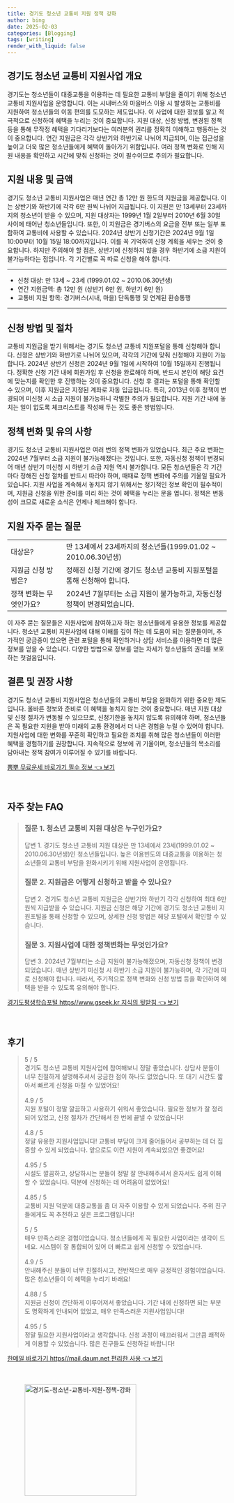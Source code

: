 ```yaml
---
title: 경기도 청소년 교통비 지원 정책 강화
author: bing
date: 2025-02-03
categories: [Blogging]
tags: [writing]
render_with_liquid: false
---
```



<h2 id='청소년 교통비 지원사업 개요'>경기도 청소년 교통비 지원사업 개요</h2>

<p>경기도는 청소년들이 대중교통을 이용하는 데 필요한 교통비 부담을 줄이기 위해 청소년 교통비 지원사업을 운영합니다. 이는 시내버스와 마을버스 이용 시 발생하는 교통비를 지원하여 청소년들의 이동 편의를 도모하는 제도입니다. 이 사업에 대한 정보를 알고 적극적으로 신청하여 혜택을 누리는 것이 중요합니다. 지원 대상, 신청 방법, 변경된 정책 등을 통해 무작정 혜택을 기다리기보다는 여러분의 권리를 정확히 이해하고 행동하는 것이 중요합니다. 연간 지원금은 각각 상반기와 하반기로 나뉘어 지급되며, 이는 접근성을 높이고 더욱 많은 청소년들에게 혜택이 돌아가기 위함입니다. 여러 정책 변화로 인해 지원 내용을 확인하고 시간에 맞춰 신청하는 것이 필수이므로 주의가 필요합니다.</p>

<h2 id='지원 내용 및 금액'>지원 내용 및 금액</h2>

<p>경기도 청소년 교통비 지원사업은 매년 연간 총 12만 원 한도의 지원금을 제공합니다. 이는 상반기와 하반기에 각각 6만 원씩 나뉘어 지급됩니다. 이 지원은 만 13세부터 23세까지의 청소년이 받을 수 있으며, 지원 대상자는 1999년 1월 2일부터 2010년 6월 30일 사이에 태어난 청소년들입니다. 또한, 이 지원금은 경기버스의 요금을 전부 또는 일부 포함하여 교통비에 사용할 수 있습니다. 2024년 상반기 신청기간은 2024년 9월 1일 10:00부터 10월 15일 18:00까지입니다. 이를 꼭 기억하여 신청 계획을 세우는 것이 중요합니다. 하지만 주의해야 할 점은, 상반기에 신청하지 않을 경우 하반기에 소급 지원이 불가능하다는 점입니다. 각 기간별로 꼭 따로 신청을 해야 합니다.</p>

<hr />

<ul>
    <li>신청 대상: 만 13세 ~ 23세 (1999.01.02 ~ 2010.06.30년생)</li>
    <li>연간 지원금액: 총 12만 원 (상반기 6만 원, 하반기 6만 원)</li>
    <li>교통비 지원 항목: 경기버스(시내, 마을) 단독통행 및 연계된 환승통행</li>
</ul>

<hr />

<h2 id='신청 방법 및 절차'>신청 방법 및 절차</h2>

<p>교통비 지원금을 받기 위해서는 경기도 청소년 교통비 지원포털을 통해 신청해야 합니다. 신청은 상반기와 하반기로 나뉘어 있으며, 각각의 기간에 맞춰 신청해야 지원이 가능합니다. 2024년 상반기 신청은 2024년 9월 1일에 시작하여 10월 15일까지 진행됩니다. 정확한 신청 기간 내에 회원가입 후 신청을 완료해야 하며, 반드시 본인이 해당 요건에 맞는지를 확인한 후 진행하는 것이 중요합니다. 신청 후 결과는 포털을 통해 확인할 수 있으며, 이후 지원금은 지정된 계좌로 자동 입금됩니다. 특히, 2013년 이후 정책이 변경되어 미신청 시 소급 지원이 불가능하니 각별한 주의가 필요합니다. 지원 기간 내에 놓치는 일이 없도록 체크리스트를 작성해 두는 것도 좋은 방법입니다.</p>

<h2 id='정책 변화 및 유의 사항'>정책 변화 및 유의 사항</h2>

<p>경기도 청소년 교통비 지원사업은 여러 번의 정책 변화가 있었습니다. 최근 주요 변화는 2024년 7월부터 소급 지원이 불가능해졌다는 것입니다. 또한, 자동신청 정책이 변경되어 매년 상반기 미신청 시 하반기 소급 지원 역시 불가합니다. 모든 청소년들은 각 기간마다 정해진 신청 절차를 반드시 따라야 하며, 때때로 정책 변화에 주의를 기울일 필요가 있습니다. 지원 사업을 계속해서 놓치지 않기 위해서는 정기적인 정보 확인이 필수적이며, 지원금 신청을 위한 준비를 미리 하는 것이 혜택을 누리는 문을 엽니다. 정책은 변동성이 크므로 새로운 소식은 언제나 체크해야 합니다.</p>

<h2 id='지원 자주 묻는 질문'>지원 자주 묻는 질문</h2>

<table>
    <tr>
        <td>대상은?</td>
        <td>만 13세에서 23세까지의 청소년들(1999.01.02 ~ 2010.06.30년생)</td>
    </tr>
    <tr>
        <td>지원금 신청 방법은?</td>
        <td>정해진 신청 기간에 경기도 청소년 교통비 지원포털을 통해 신청해야 합니다.</td>
    </tr>
    <tr>
        <td>정책 변화는 무엇인가요?</td>
        <td>2024년 7월부터는 소급 지원이 불가능하고, 자동신청 정책이 변경되었습니다.</td>
    </tr>
</table>

<p>이 자주 묻는 질문들은 지원사업에 참여하고자 하는 청소년들에게 유용한 정보를 제공합니다. 청소년 교통비 지원사업에 대해 이해를 깊이 하는 데 도움이 되는 질문들이며, 추가적인 궁금증이 있으면 관련 포털을 통해 확인하거나 상담 서비스를 이용하면 더 많은 정보를 얻을 수 있습니다. 다양한 방법으로 정보를 얻는 자세가 청소년들의 권리를 보호하는 첫걸음입니다.</p>

<h2 id='결론 및 권장 사항'>결론 및 권장 사항</h2>

<p>경기도 청소년 교통비 지원사업은 청소년들의 교통비 부담을 완화하기 위한 중요한 제도입니다. 올바른 정보와 준비로 이 혜택을 놓치지 않는 것이 중요합니다. 매년 지원 대상 및 신청 절차가 변동될 수 있으므로, 신청기한을 놓치지 않도록 유의해야 하며, 청소년들은 꼭 필요한 지원을 받아 미래의 교통 환경에서 더 나은 경험을 누릴 수 있어야 합니다. 지원사업에 대한 변화를 꾸준히 확인하고 필요한 조치를 취해 많은 청소년들이 이러한 혜택을 경험하기를 권장합니다. 지속적으로 정보에 귀 기울이며, 청소년들의 목소리를 담아내는 정책 참여가 이루어질 수 있기를 바랍니다.</p>


<p><a class="click-button" title="뽐뿌 무료운세 바로가기 필수 정보" href="https://24nara.github.io/posts/%EB%BD%90%EB%BF%8C-%EB%AC%B4%EB%A3%8C%EC%9A%B4%EC%84%B8-%EB%B0%94%EB%A1%9C%EA%B0%80%EA%B8%B0-%ED%95%84%EC%88%98-%EC%A0%95%EB%B3%B4/" rel="dofollow">뽐뿌 무료운세 바로가기 필수 정보 👈 보기</a></p><br>
<h2 id='자주_찾는_FAQ'>자주 찾는 FAQ</h2>
<div itemscope="" itemtype="https://schema.org/FAQPage"> 
<blockquote> 
<div itemscope="" itemprop="mainEntity" itemtype="https://schema.org/Question"> 
<h3 itemprop="name">질문 1. 청소년 교통비 지원 대상은 누구인가요?</h3> 
<div itemscope="" itemprop="acceptedAnswer" itemtype="https://schema.org/Answer"> 
<span itemprop="text"> 
<p>답변 1. 경기도 청소년 교통비 지원 대상은 만 13세에서 23세(1999.01.02 ~ 2010.06.30년생)인 청소년들입니다. 높은 이용빈도의 대중교통을 이용하는 청소년들의 교통비 부담을 완화시키기 위해 지원사업이 운영됩니다.</p> 
</span> 
</div> 
</div> 

<div itemscope="" itemprop="mainEntity" itemtype="https://schema.org/Question"> 
<h3 itemprop="name">질문 2. 지원금은 어떻게 신청하고 받을 수 있나요?</h3> 
<div itemscope="" itemprop="acceptedAnswer" itemtype="https://schema.org/Answer"> 
<span itemprop="text"> 
<p>답변 2. 경기도 청소년 교통비 지원금은 상반기와 하반기 각각 신청하여 최대 6만 원씩 지급받을 수 있습니다. 지원금 신청은 해당 기간에 경기도 청소년 교통비 지원포털을 통해 신청할 수 있으며, 상세한 신청 방법은 해당 포털에서 확인할 수 있습니다.</p> 
</span> 
</div> 
</div> 

<div itemscope="" itemprop="mainEntity" itemtype="https://schema.org/Question"> 
<h3 itemprop="name">질문 3. 지원사업에 대한 정책변화는 무엇인가요?</h3> 
<div itemscope="" itemprop="acceptedAnswer" itemtype="https://schema.org/Answer"> 
<span itemprop="text"> 
<p>답변 3. 2024년 7월부터는 소급 지원이 불가능해졌으며, 자동신청 정책이 변경되었습니다. 매년 상반기 미신청 시 하반기 소급 지원이 불가능하며, 각 기간에 따로 신청해야 합니다. 따라서, 주기적으로 정책 변화와 신청 방법 등을 확인하여 혜택을 받을 수 있도록 유의해야 합니다.</p> 
</span> 
</div> 
</div> 

</blockquote> 
</div>
<p><a class="click-button" title="경기도평생학습포털 https//www.gseek.kr 지식의 뒷받침" href="https://24nara.github.io/posts/%EA%B2%BD%EA%B8%B0%EB%8F%84%ED%8F%89%EC%83%9D%ED%95%99%EC%8A%B5%ED%8F%AC%ED%84%B8-httpswww.gseek.kr-%EC%A7%80%EC%8B%9D%EC%9D%98-%EB%92%B7%EB%B0%9B%EC%B9%A8/" rel="dofollow">경기도평생학습포털 https//www.gseek.kr 지식의 뒷받침 👈 보기</a></p><br>
<h2 id='후기'>후기</h2>
<div itemscope itemtype="https://schema.org/Product">
  <blockquote>
  <div itemprop="review" itemscope itemtype="https://schema.org/Review">
      <div itemprop="reviewRating" itemscope itemtype="https://schema.org/Rating"> <span itemprop="ratingValue">5</span> / <span itemprop="bestRating">5</span> </div>
      <span itemprop="reviewBody">경기도 청소년 교통비 지원사업에 참여해보니 정말 좋았습니다. 상담사 분들이 너무 친절하게 설명해주셔서 궁금한 점이 하나도 없었습니다. 또 대기 시간도 짧아서 빠르게 신청을 마칠 수 있었어요!</span>
  </div>
  <br>
  <div itemprop="review" itemscope itemtype="https://schema.org/Review">
      <div itemprop="reviewRating" itemscope itemtype="https://schema.org/Rating"> <span itemprop="ratingValue">4.9</span> / <span itemprop="bestRating">5</span> </div>
      <span itemprop="reviewBody">지원 포털이 정말 깔끔하고 사용하기 쉬워서 좋았습니다. 필요한 정보가 잘 정리되어 있었고, 신청 절차가 간단해서 한 번에 끝낼 수 있었습니다!</span>
  </div>
  <br>
  <div itemprop="review" itemscope itemtype="https://schema.org/Review">
      <div itemprop="reviewRating" itemscope itemtype="https://schema.org/Rating"> <span itemprop="ratingValue">4.8</span> / <span itemprop="bestRating">5</span> </div>
      <span itemprop="reviewBody">정말 유용한 지원사업입니다! 교통비 부담이 크게 줄어들어서 공부하는 데 더 집중할 수 있게 되었습니다. 앞으로도 이런 지원이 계속되었으면 좋겠어요!</span>
  </div>
  <br>
  <div itemprop="review" itemscope itemtype="https://schema.org/Review">
      <div itemprop="reviewRating" itemscope itemtype="https://schema.org/Rating"> <span itemprop="ratingValue">4.95</span> / <span itemprop="bestRating">5</span> </div>
      <span itemprop="reviewBody">시설도 깔끔하고, 상담하시는 분들이 정말 잘 안내해주셔서 혼자서도 쉽게 이해할 수 있었습니다. 덕분에 신청하는 데 어려움이 없었어요!</span>
  </div>
  <br>
  <div itemprop="review" itemscope itemtype="https://schema.org/Review">
      <div itemprop="reviewRating" itemscope itemtype="https://schema.org/Rating"> <span itemprop="ratingValue">4.85</span> / <span itemprop="bestRating">5</span> </div>
      <span itemprop="reviewBody">교통비 지원 덕분에 대중교통을 좀 더 자주 이용할 수 있게 되었습니다. 주위 친구들에게도 꼭 추천하고 싶은 프로그램입니다!</span>
  </div>
  <br>
  <div itemprop="review" itemscope itemtype="https://schema.org/Review">
      <div itemprop="reviewRating" itemscope itemtype="https://schema.org/Rating"> <span itemprop="ratingValue">5</span> / <span itemprop="bestRating">5</span> </div>
      <span itemprop="reviewBody">매우 만족스러운 경험이었습니다. 청소년들에게 꼭 필요한 사업이라는 생각이 드네요. 시스템이 잘 통합되어 있어 더 빠르고 쉽게 신청할 수 있었습니다.</span>
  </div>
  <br>
  <div itemprop="review" itemscope itemtype="https://schema.org/Review">
      <div itemprop="reviewRating" itemscope itemtype="https://schema.org/Rating"> <span itemprop="ratingValue">4.9</span> / <span itemprop="bestRating">5</span> </div>
      <span itemprop="reviewBody">안내해주신 분들이 너무 친절하시고, 전반적으로 매우 긍정적인 경험이었습니다. 많은 청소년들이 이 혜택을 누리기 바래요!</span>
  </div>
  <br>
  <div itemprop="review" itemscope itemtype="https://schema.org/Review">
      <div itemprop="reviewRating" itemscope itemtype="https://schema.org/Rating"> <span itemprop="ratingValue">4.88</span> / <span itemprop="bestRating">5</span> </div>
      <span itemprop="reviewBody">지원금 신청이 간단하게 이루어져서 좋았습니다. 기간 내에 신청하면 되는 부분도 명확하게 안내되어 있었고, 매우 만족스러운 지원사업입니다!</span>
  </div>
  <br>
  <div itemprop="review" itemscope itemtype="https://schema.org/Review">
      <div itemprop="reviewRating" itemscope itemtype="https://schema.org/Rating"> <span itemprop="ratingValue">4.95</span> / <span itemprop="bestRating">5</span> </div>
      <span itemprop="reviewBody">정말 필요한 지원사업이라고 생각합니다. 신청 과정이 매끄러워서 그만큼 쾌적하게 이용할 수 있었습니다. 많은 친구들도 신청하길 바랍니다!</span>
  </div>
  </blockquote>
</div>
<p><a class="click-button" title="한메일 바로가기 https//mail.daum.net 편리한 사용" href="https://24nara.github.io/posts/%ED%95%9C%EB%A9%94%EC%9D%BC-%EB%B0%94%EB%A1%9C%EA%B0%80%EA%B8%B0-httpsmail.daum.net-%ED%8E%B8%EB%A6%AC%ED%95%9C-%EC%82%AC%EC%9A%A9/" rel="dofollow">한메일 바로가기 https//mail.daum.net 편리한 사용 👈 보기</a></p><br>
<figure class="image"><img src="https://24nara.github.io/assets/img/thumbnail/경기도-청소년-교통비-지원-정책-강화.webp" alt="경기도-청소년-교통비-지원-정책-강화" width="256" height="256"></figure>